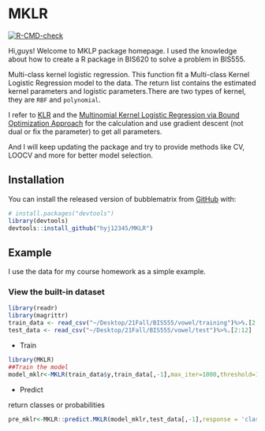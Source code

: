 # MKLR

<!-- badges: start -->

[![R-CMD-check](https://github.com/kaneplusplus/bis620/workflows/R-CMD-check/badge.svg)](https://github.com/hyj12345/MKLR/actions)
<!-- badges: end -->

Hi,guys! Welcome to MKLP package homepage. I used the knowledge about how to create a R package in BIS620 to solve a problem in BIS555.

Multi-class kernel logistic regression. This function fit a Multi-class Kernel Logistic Regression model to the data. The return list contains the estimated kernel parameters and logistic parameters.There are two types of kernel, they are `RBF` and `polynomial`.


I refer to [KLR](https://github.com/fontaine618/KLR) and the [Multinomial Kernel Logistic Regression via Bound Optimization Approach](https://scienceon.kisti.re.kr/srch/selectPORSrchArticle.do?cn=JAKO200709906203322) for the calculation and use gradient descent (not dual or fix the parameter) to get all parameters.

And I will keep updating the package and try to provide methods like CV, LOOCV and more for better model selection.

## Installation

You can install the released version of bubblematrix from [GitHub](https://github.com/) with:

``` r
# install.packages("devtools")
library(devtools)
devtools::install_github("hyj12345/MKLR")
```

## Example

I use the data for my course homework as a simple example. 

### View the built-in dataset

```r
library(readr)
library(magrittr)
train_data <- read_csv("~/Desktop/21Fall/BIS555/vowel/training")%>%.[2:12]
test_data <- read_csv("~/Desktop/21Fall/BIS555/vowel/test")%>%.[2:12]
```

* Train

```r
library(MKLR)
##Train the model
model_mklr<-MKLR(train_data$y,train_data[,-1],max_iter=1000,threshold=1.0e-5,lr=0.5,kernel = 'RBF')
```

* Predict 

return classes or probabilities

```r
pre_mklr<-MKLR::predict.MKLR(model_mklr,test_data[,-1],response = 'class')
```


